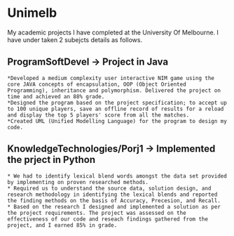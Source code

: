 # Unimelb
My academic projects I have completed at the University Of Melbourne. I have under taken 2 subejcts details as follows.

## ProgramSoftDevel -> Project in Java #
    *Developed a medium complexity user interactive NIM game using the core JAVA concepts of encapsulation, OOP (Object Oriented Programming), inheritance and polymorphism. Delivered the project on time and achieved an 88% grade.
    *Designed the program based on the project specification; to accept up to 100 unique players, save an offline record of results for a reload and display the top 5 players' score from all the matches.
    *Created UML (Unified Modelling Language) for the program to design my code.
  
## KnowledgeTechnologies/Porj1 -> Implemented the prject in Python #
    * We had to identify lexical blend words amongst the data set provided by implementing on proven researched methods. 
    * Required us to understand the source data, solution design, and research methodology in identifying the lexical blends and reported the finding methods on the basis of Accuracy, Precesion, and Recall. 
    * Based on the research I designed and implemented a solution as per the project requirements. The project was assessed on the effectiveness of our code and reseach findings gathered from the project, and I earned 85% in grade.
